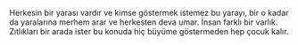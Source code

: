 Herkesin bir yarası vardır ve kimse göstermek istemez bu yarayı, bir o kadar da yaralarına merhem arar ve herkesten deva umar. İnsan farklı bir varlık. Zıtlıkları bir arada ister bu konuda hiç büyüme göstermeden hep çocuk kalır.